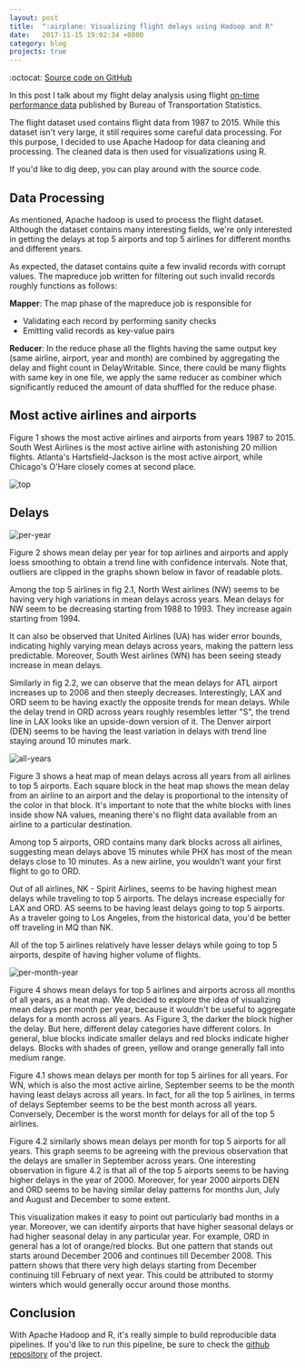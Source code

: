 ```yaml
---
layout: post
title:  ":airplane: Visualizing flight delays using Hadoop and R"
date:   2017-11-15 19:02:34 +0800
category: blog
projects: true
---
```


:octocat: [Source code on GitHub](https://github.com/manthan787/flight-delays)

In this post I talk about my flight delay analysis using flight [on-time performance data](http://web.archive.org/web/20170113153149/http://transtats.bts.gov/DL_SelectFields.asp?Table_ID=236&DB_Short_Name=On-Time) published by Bureau of Transportation Statistics.

The flight dataset used contains flight data from 1987 to 2015. While this dataset isn't very large, it still requires some careful data processing. For this purpose, I decided to use Apache Hadoop for data cleaning and processing. The cleaned data is then used for visualizations using R.

If you'd like to dig deep, you can play around with the source code.

## Data Processing

As mentioned, Apache hadoop is used to process the flight dataset. Although the dataset contains many interesting fields, we're only interested in getting the delays at top 5 airports and top 5 airlines for different months and different years.

As expected, the dataset contains quite a few invalid records with corrupt values. The mapreduce job written for filtering out such invalid records roughly functions as follows:

**Mapper**: The map phase of the mapreduce job is responsible for

* Validating each record by performing sanity checks
* Emitting valid records as key-value pairs

**Reducer**: In the reduce phase all the flights having the same output key (same airline, airport, year and month) are combined by aggregating the delay and flight count in DelayWritable. Since, there could be many flights with same key in one file, we apply the same reducer as combiner which significantly reduced the amount of data shuffled for the reduce phase.

## Most active airlines and airports

Figure 1 shows the most active airlines and airports from years 1987 to 2015. South West Airlines is the most active airline with astonishing 20 million flights. Atlanta's Hartsfield-Jackson is the most active airport, while Chicago's O'Hare closely comes at second place.

![top](https://i.imgur.com/piYLVeO.png)


## Delays

![per-year](https://i.imgur.com/7STnTS0.png)

Figure 2 shows mean delay per year for top airlines and airports and apply loess smoothing to obtain a trend line with confidence intervals. Note that, outliers are clipped in the graphs shown below in favor of readable plots.

Among the top 5 airlines in fig 2.1, North West airlines (NW) seems to be having very high variations in mean delays across years. Mean delays for NW seem to be decreasing starting from 1988 to 1993. They increase again starting from 1994.

It can also be observed that United Airlines (UA) has wider error bounds, indicating highly varying mean delays across years, making the pattern less predictable. Moreover, South West airlines (WN) has been seeing steady increase in mean delays.

Similarly in fig 2.2, we can observe that the mean delays for ATL airport increases up to 2006 and then steeply decreases. Interestingly, LAX and ORD seem to be having exactly the opposite trends for mean delays. While the delay trend in ORD across years roughly resembles letter "S", the trend line in LAX looks like an upside-down version of it. The Denver airport (DEN) seems to be having the least variation in delays with trend line staying around 10 minutes mark.

![all-years](https://i.imgur.com/JWLUbYm.png)

Figure 3 shows a heat map of mean delays across all years from all airlines to top 5 airports. Each square block in the heat map shows the mean delay from an airline to an airport and the delay is proportional to the intensity of the color in that block. It's important to note that the white blocks with lines inside show NA values, meaning there's no flight data available from an airline to a particular destination.

Among top 5 airports, ORD contains many dark blocks across all airlines, suggesting mean delays above 15 minutes while PHX has most of the mean delays close to 10 minutes. As a new airline, you wouldn't want your first flight to go to ORD.

Out of all airlines, NK - Spirit Airlines, seems to be having highest mean delays while traveling to top 5 airports. The delays increase especially for LAX and ORD. AS seems to be having least delays going to top 5 airports. As a traveler going to Los Angeles, from the historical data, you'd be better off traveling in MQ than NK.

All of the top 5 airlines relatively have lesser delays while going to top 5 airports, despite of having higher volume of flights.

![per-month-year](https://i.imgur.com/3tX7Ozs.png)

Figure 4 shows mean delays for top 5 airlines and airports across all months of all years, as a heat map. We decided to explore the idea of visualizing mean delays per month per year, because it wouldn't be useful to aggregate delays for a month across all years. As Figure 3, the darker the block higher the delay. But here, different delay categories have different colors. In general, blue blocks indicate smaller delays and red blocks indicate higher delays. Blocks with shades of green, yellow and orange generally fall into medium range.

Figure 4.1 shows mean delays per month for top 5 airlines for all years. For WN, which is also the most active airline, September seems to be the month having least delays across all years. In fact, for all the top 5 airlines, in terms of delays September seems to be the best month across all years. Conversely, December is the worst month for delays for all of the top 5 airlines.

Figure 4.2 similarly shows mean delays per month for top 5 airports for all years. This graph seems to be agreeing with the previous observation that the delays are smaller in September across years. One interesting observation in figure 4.2 is that all of the top 5 airports seems to be having higher delays in the year of 2000. Moreover, for year 2000 airports DEN and ORD seems to be having similar delay patterns for months Jun, July and August and December to some extent.

This visualization makes it easy to point out particularly bad months in a year. Moreover, we can identify airports that have higher seasonal delays or had higher seasonal delay in any particular year. For example, ORD in general has a lot of orange/red blocks. But one pattern that stands out starts around December 2006 and continues till December 2008. This pattern shows that there very high delays starting from December continuing till February of next year. This could be attributed to stormy winters which would generally occur around those months.

## Conclusion

With Apache Hadoop and R, it's really simple to build reproducible data pipelines. If you'd like to run this pipeline, be sure to check the [github repository](https://github.com/manthan787/flight-delays) of the project.